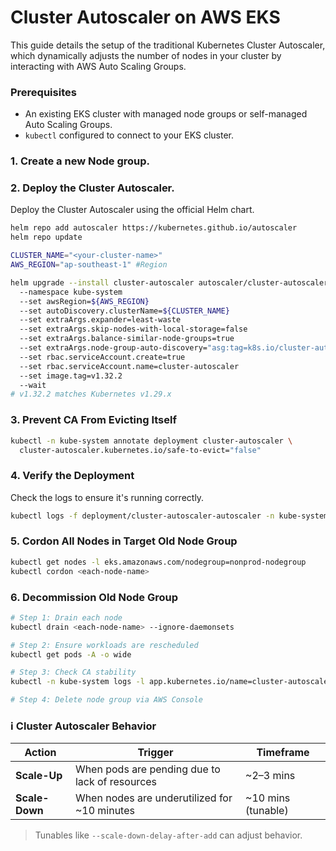 # Cluster Autoscaler on AWS EKS

This guide details the setup of the traditional Kubernetes Cluster Autoscaler, which dynamically adjusts the number of nodes in your cluster by interacting with AWS Auto Scaling Groups.

### Prerequisites

*   An existing EKS cluster with managed node groups or self-managed Auto Scaling Groups.
*   `kubectl` configured to connect to your EKS cluster.
### 1. Create a new Node group.  
### 2. Deploy the Cluster Autoscaler.  
Deploy the Cluster Autoscaler using the official Helm chart.

```bash
helm repo add autoscaler https://kubernetes.github.io/autoscaler
helm repo update
```
```bash
CLUSTER_NAME="<your-cluster-name>"
AWS_REGION="ap-southeast-1" #Region
```
```bash
helm upgrade --install cluster-autoscaler autoscaler/cluster-autoscaler 
  --namespace kube-system 
  --set awsRegion=${AWS_REGION} 
  --set autoDiscovery.clusterName=${CLUSTER_NAME} 
  --set extraArgs.expander=least-waste 
  --set extraArgs.skip-nodes-with-local-storage=false 
  --set extraArgs.balance-similar-node-groups=true 
  --set extraArgs.node-group-auto-discovery="asg:tag=k8s.io/cluster-autoscaler/enabled,k8s.io/cluster-autoscaler=${CLUSTER_NAME}" 
  --set rbac.serviceAccount.create=true 
  --set rbac.serviceAccount.name=cluster-autoscaler 
  --set image.tag=v1.32.2 
  --wait
# v1.32.2 matches Kubernetes v1.29.x
```
### 3. Prevent CA From Evicting Itself
```bash
kubectl -n kube-system annotate deployment cluster-autoscaler \
  cluster-autoscaler.kubernetes.io/safe-to-evict="false"
```
### 4. Verify the Deployment

Check the logs to ensure it's running correctly.

```bash
kubectl logs -f deployment/cluster-autoscaler-autoscaler -n kube-system
```

### 5. Cordon All Nodes in Target Old Node Group
```bash
kubectl get nodes -l eks.amazonaws.com/nodegroup=nonprod-nodegroup
kubectl cordon <each-node-name>
```

### 6. Decommission Old Node Group
```bash
# Step 1: Drain each node
kubectl drain <each-node-name> --ignore-daemonsets

# Step 2: Ensure workloads are rescheduled
kubectl get pods -A -o wide

# Step 3: Check CA stability
kubectl -n kube-system logs -l app.kubernetes.io/name=cluster-autoscaler --tail=100

# Step 4: Delete node group via AWS Console
```


### ℹ️ Cluster Autoscaler Behavior

| Action         | Trigger                                        | Timeframe           |
| -------------- | ---------------------------------------------- | ------------------- |
| **Scale-Up**   | When pods are pending due to lack of resources | ~2–3 mins          |
| **Scale-Down** | When nodes are underutilized for ~10 minutes  | ~10 mins (tunable) |

> Tunables like `--scale-down-delay-after-add` can adjust behavior.